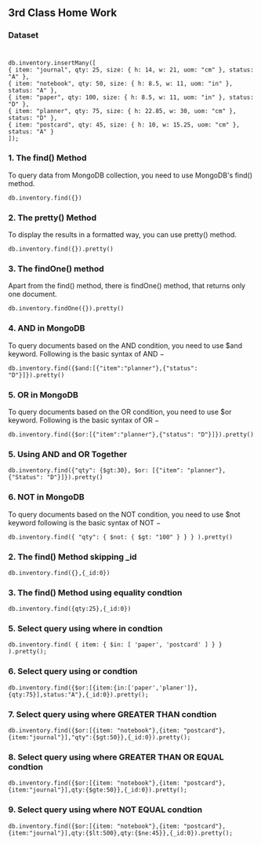 

## 3rd Class Home Work

   
### Dataset

#

    db.inventory.insertMany([
    { item: "journal", qty: 25, size: { h: 14, w: 21, uom: "cm" }, status: "A" },
    { item: "notebook", qty: 50, size: { h: 8.5, w: 11, uom: "in" }, status: "A" },
    { item: "paper", qty: 100, size: { h: 8.5, w: 11, uom: "in" }, status: "D" },
    { item: "planner", qty: 75, size: { h: 22.85, w: 30, uom: "cm" }, status: "D" },
    { item: "postcard", qty: 45, size: { h: 10, w: 15.25, uom: "cm" }, status: "A" }
    ]); 


### 1. The find() Method
To query data from MongoDB collection, you need to use MongoDB's find() method.

    db.inventory.find({})

### 2. The pretty() Method
To display the results in a formatted way, you can use pretty() method.

    db.inventory.find({}).pretty()

### 3. The findOne() method
Apart from the find() method, there is findOne() method, that returns only one document.

    db.inventory.findOne({}).pretty()

### 4. AND in MongoDB
To query documents based on the AND condition, you need to use $and keyword. Following is the basic syntax of AND −

    db.inventory.find({$and:[{"item":"planner"},{"status": "D"}]}).pretty()

### 5. OR in MongoDB
To query documents based on the OR condition, you need to use $or keyword. Following is the basic syntax of OR −

    db.inventory.find({$or:[{"item":"planner"},{"status": "D"}]}).pretty()

### 5. Using AND and OR Together

    db.inventory.find({"qty": {$gt:30}, $or: [{"item": "planner"},{"Status": "D"}]}).pretty()

### 6. NOT in MongoDB
To query documents based on the NOT condition, you need to use $not keyword following is the basic syntax of NOT −

    db.inventory.find({ "qty": { $not: { $gt: "100" } } } ).pretty()

### 2. The find() Method skipping _id

    db.inventory.find({},{_id:0})

### 3. The find() Method using equality condtion

    db.inventory.find({qty:25},{_id:0})

### 5. Select query using where in condtion

    db.inventory.find( { item: { $in: [ 'paper', 'postcard' ] } } ).pretty();

### 6. Select query using or condtion

    db.inventory.find({$or:[{item:{in:['paper','planer']},{qty:75}],status:"A"},{_id:0}).pretty();

### 7. Select query using where GREATER THAN condtion

    db.inventory.find({$or:[{item: "notebook"},{item: "postcard"},{item:"journal"}],"qty":{$gt:50}},{_id:0}).pretty();

### 8. Select query using where GREATER THAN OR EQUAL condtion

    db.inventory.find({$or:[{item: "notebook"},{item: "postcard"},{item:"journal"}],qty:{$gte:50}},{_id:0}).pretty();

### 9. Select query using where NOT EQUAL condtion

    db.inventory.find({$or:[{item: "notebook"},{item: "postcard"},{item:"journal"}],qty:{$lt:500},qty:{$ne:45}},{_id:0}).pretty();



